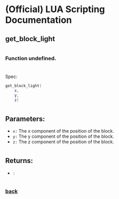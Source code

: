 
# (Official) LUA Scripting Documentation

## get_block_light
#
### Function undefined.
#
Spec:
```lua
get_block_light(
	x,
	y,
	z)
```
#
## Parameters:
- `x:` The x component of the position of the block.
- `y:` The y component of the position of the block.
- `z:` The z component of the position of the block.
#  

## Returns:
- `:` 
#
### [back](../other)
